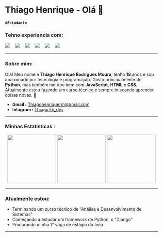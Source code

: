 # Thiago Henrique - Olá 🖖
**`#Estudante`**

### Tehno experiencia com:
![](https://icongr.am/devicon/python-original.svg?size=35&color=currentColor)ㅤ
![](https://icongr.am/devicon/mysql-original-wordmark.svg?size=35&color=currentColor)ㅤ
![](https://icongr.am/devicon/javascript-original.svg?size=35&color=currentColor)ㅤ
![](https://icongr.am/devicon/nodejs-original.svg?size=35&color=currentColor)ㅤ
![](https://icongr.am/devicon/html5-original.svg?size=35&color=currentColor)ㅤ
![](https://icongr.am/devicon/css3-original.svg?size=35&color=currentColor)ㅤ

---

### Sobre mim:
Olá! Meu nome é **Thiago Henrique Rodrigues Moura**, tenho **18** anos e sou apaixonado por tecnologia e programação. Gosto principalmente de **Python**, mas também me dou bem com **JavaScript**, **HTML** e **CSS**. Atualmente estou fazendo um curso técnico e sempre buscando aprender coisas novas. 🚀


- **Gmail :** Thiagohenriquerm@gmail.com
- **Intagram :** [Thiago.kk_dev](https://www.instagram.com/thiago.kk_dev?utm_source=ig_web_button_share_sheet&igsh=ZDNlZDc0MzIxNw==)
---
### Minhas Estatisticas :
<div align="center">
    <td  >
      <img height="160px" src="https://github-readme-stats.vercel.app/api?username=ThiagoHenriqueRm&show_icons=true&theme=tokyonight&include_all_commits=true&locale=pt-br&rank_icon=github"/>
    <td>
      <img height="160px" src="https://github-readme-stats.vercel.app/api/top-langs/?username=ThiagoHenriqueRm&layout=compact&theme=tokyonight&locale=pt-br&include_all_commits=true"/>
    <td>
      <img height="160px" src="https://github-readme-streak-stats.herokuapp.com/?user=ThiagoHenriqueRm&include_all_commits=true&theme=tokyonight&locale=pt-br"/>
</div>

---

### Atualmente estou: 

* Terminando um curso técnico de "Análise e Desenvolvimento de Sistemas" 
* Começando a estudar um framework de Python, o "Django"
* Procurando minha 1° vaga de estágio da área

---
